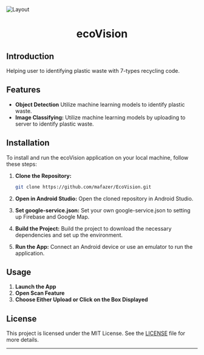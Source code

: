 ![Layout]([https://github.com/mafazer/EcoVision/assets/72061647/9d599b26-a399-4aad-982d-0dc7655bc637](https://github.com/C241-PS451/ecoVision-Project/assets/171784555/7895a3d9-a174-41c9-8ae6-7c9c290a8576))

<h1 align="center">ecoVision</h1>

## Introduction
Helping user to identifying plastic waste with 7-types recycling code.

## Features
- **Object Detection** Utilize machine learning models to identify plastic waste.
- **Image Classifying:** Utilize machine learning models by uploading to server to identify plastic waste.

## Installation
To install and run the ecoVision application on your local machine, follow these steps:
1. **Clone the Repository:**
    ```bash
    git clone https://github.com/mafazer/EcoVision.git
    ```
    
2. **Open in Android Studio:**
    Open the cloned repository in Android Studio.

3. **Set google-service.json:**
    Set your own google-service.json to setting up Firebase and Google Map.
   
4. **Build the Project:**
    Build the project to download the necessary dependencies and set up the environment.
   
5. **Run the App:**
    Connect an Android device or use an emulator to run the application.

## Usage
1. **Launch the App**
2. **Open Scan Feature**
3. **Choose Either Upload or Click on the Box Displayed**


## License
This project is licensed under the MIT License. See the [LICENSE](LICENSE) file for more details.
___
